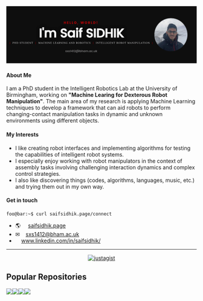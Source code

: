 
<a href="https://justagist.github.io"> 
<img src="https://raw.githubusercontent.com/justagist/justagist/master/assets/github_profile.png" target="_blank" alt="Saif Sidhik Github Profile Banner">
</a>

<!-- ![](https://komarev.com/ghpvc/?username=justagist&color=b50e0e) -->

<h4 markdown="1">About Me</h4>

I am a PhD student in the Intelligent Robotics Lab at the University of Birmingham, working on **"Machine Learing for Dexterous Robot Manipulation"**. The main area of my research is applying Machine Learning techniques to develop a framework that can aid robots to perform changing-contact manipulation tasks in dynamic and unknown environments using different objects.

<h4 markdown="1">My Interests</h4>

- I like creating robot interfaces and implementing algorithms for testing the capabilities of intelligent robot systems.
- I especially enjoy working with robot manipulators in the context of assembly tasks involving challenging interaction dynamics and complex control strategies.
- I also like discovering things (codes, algorithms, languages, music, etc.) and trying them out in my own way.

<h4 markdown="1">Get in touch</h4>

```console
foo@bar:~$ curl saifsidhik.page/connect
```

- 🌎 &nbsp;&nbsp;&nbsp; [saifsidhik.page](https://saifsidhik.page)
- &#9993; &nbsp;&nbsp;&nbsp;sxs1412@bham.ac.uk
- <i class="fa fa-linkedin"></i>&nbsp;&nbsp;&nbsp; www.linkedin.com/in/saifsidhik/

***

<p align="center"><a href="https://github.com/anuraghazra/github-readme-stats" target="_blank"> <img src=https://github-readme-stats.vercel.app/api?username=justagist&show_icons=true&title_color=b50e0e&bg_color=0e0e0e&icon_color=b50e0e&text_color=FFFFFF&hide_border=false&count_private=true alt=justagist /></a> </p>

## Popular Repositories

<a href="https://github.com/justagist/panda_simulator">
  <img align="left" src="https://github-readme-stats.vercel.app/api/pin/?username=justagist&repo=panda_simulator&title_color=b50e0e&bg_color=0e0e0e&icon_color=b50e0e&text_color=FFFFFF" />
</a>
<a href="https://github.com/justagist/franka_ros_interface">
  <img align="left" src="https://github-readme-stats.vercel.app/api/pin/?username=justagist&repo=franka_ros_interface&title_color=b50e0e&bg_color=0e0e0e&icon_color=b50e0e&text_color=FFFFFF" />
</a>
<a href="https://github.com/justagist/panda_robot">
  <img align="left" src="https://github-readme-stats.vercel.app/api/pin/?username=justagist&repo=panda_robot&title_color=b50e0e&bg_color=0e0e0e&icon_color=b50e0e&text_color=FFFFFF" />
</a>
<a href="https://github.com/justagist/pid_control_ardrone">
  <img align="left" src="https://github-readme-stats.vercel.app/api/pin/?username=justagist&repo=pid_control_ardrone&title_color=b50e0e&bg_color=0e0e0e&icon_color=b50e0e&text_color=FFFFFF" />
</a>
